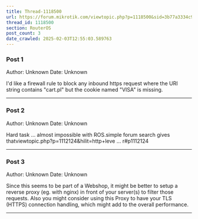 ```yaml
---
title: Thread-1118500
url: https://forum.mikrotik.com/viewtopic.php?p=1118500&sid=3b77a3334c914448dbbc02bfdff4c3aa#p1118500
thread_id: 1118500
section: RouterOS
post_count: 3
date_crawled: 2025-02-03T12:55:03.589763
---
```


### Post 1
Author: Unknown
Date: Unknown

I'd like a firewall rule to block any inbound https request where the URI string contains "cart.pl" but the cookie named "VISA" is missing.

---
### Post 2
Author: Unknown
Date: Unknown

Hard task ... almost impossible with ROS.simple forum search gives thatviewtopic.php?p=1112124&hilit=http+leve ... r#p1112124

---
### Post 3
Author: Unknown
Date: Unknown

Since this seems to be part of a Webshop, it might be better to setup a reverse proxy (eg. with nginx) in front of your server(s) to filter those requests. Also you might consider using this Proxy to have your TLS (HTTPS) connection handling, which might add to the overall performance.

---
